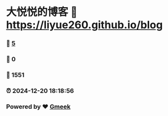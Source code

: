 # 大悦悦的博客 :link: https://liyue260.github.io/blog 
### :page_facing_up: [5](https://liyue260.github.io/blog/tag.html) 
### :speech_balloon: 0 
### :hibiscus: 1551 
### :alarm_clock: 2024-12-20 18:18:56 
### Powered by :heart: [Gmeek](https://github.com/Meekdai/Gmeek)
